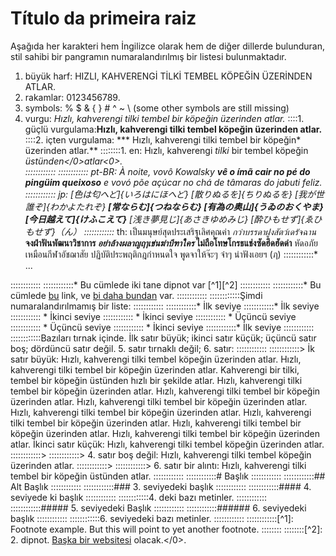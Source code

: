 # Título da primeira raiz

Aşağıda her karakteri hem İngilizce olarak hem de diğer dillerde bulunduran, stil sahibi bir pangramın numaralandırılmış bir listesi bulunmaktadır.

1. büyük harf: HIZLI, KAHVERENGİ TİLKİ TEMBEL KÖPEĞİN ÜZERİNDEN ATLAR. 
2. rakamlar: 0123456789. 
3. symbols: % $ & { } # ^ ~ \ (some other symbols are still missing)
4. vurgu: *Hızlı, kahverengi tilki tembel bir köpeğin üzerinden atlar.* 
::::1. güçlü vurgulama:**Hızlı, kahverengi tilki tembel köpeğin üzerinden atlar.**
::::2. içten vurgulama: *** Hızlı, kahverengi tilki tembel bir köpeğin* üzerinden atlar.** 
::::::::1. en: Hızlı, kahverengi *tilki* </em>bir</strong> tembel köpeğin *üstünden</0>**atlar<0>.</li> 
::::::::::::
::::::::::::* pt-BR: À noite, vovô *Kowalsky* **vê o ímã *cair no pé* do pingüim queixoso** e vovó põe açúcar no chá de tâmaras do jabuti feliz.
::::::::::::* jp: [色は匂へど]{いろはにほへど} [散りぬるを]{ちりぬるを} *[我が世誰ぞ]{わかよたれぞ}* **[常ならむ]{つねならむ} *[有為の奥山]{うゐのおくやま}* [今日越えて]{けふこえて}** [浅き夢見じ]{あさきゆめみじ} [酔ひもせず]{ゑひもせず}（ん）
::::::::::::* th: เป็นมนุษย์สุดประเสริฐเลิศคุณค่า *กว่าบรรดาฝูงสัตว์เดรัจฉาน* **จงฝ่าฟันพัฒนาวิชาการ *อย่าล้างผลาญฤๅเข่นฆ่าบีฑาใคร* ไม่ถือโทษโกรธแช่งซัดฮึดฮัดด่า** หัดอภัยเหมือนกีฬาอัชฌาสัย ปฏิบัติประพฤติกฎกำหนดใจ พูดจาให้จ๊ะๆ จ๋าๆ น่าฟังเอยฯ (ฦ)
::::::::::::* ...</ol></li> 
::::::::::::
::::::::::::* Bu cümlede iki tane dipnot var [^1][^2]</ol></li> 
::::::::::::
::::::::::::* Bu cümlede [bu](https://example-this.com) link, ve [bi daha bundan](https://example-this-again.com) var.</ol> 
::::::::::::
::::::::::::Şimdi numaralandırılmamış bir liste:
::::::::::::
::::::::::::* İlk seviye
::::::::::::* İlk seviye 
::::::::::::    * İkinci seviye
::::::::::::    * İkinci seviye 
::::::::::::        * Üçüncü seviye
::::::::::::        * Üçüncü seviye
::::::::::::    * İkinci seviye
::::::::::::* İlk seviye
::::::::::::
::::::::::::Bazıları tırnak içinde. İlk satır büyük; ikinci satır küçük; üçüncü satır boş; dördüncü satır değil. 5. satır tırnaklı değil; 6. satır:
::::::::::::
::::::::::::> İk satır büyük: Hızlı, kahverengi tilki tembel köpeğin üzerinden atlar. Hızlı, kahverengi tilki tembel bir köpeğin üzerinden atlar. Kahverengi bir tilki, tembel bir köpeğin üstünden hızlı bir şekilde atlar. Hızlı, kahverengi tilki tembel bir köpeğin üzerinden atlar. Hızlı, kahverengi tilki tembel bir köpeğin üzerinden atlar. Hızlı, kahverengi tilki tembel bir köpeğin üzerinden atlar. Hızlı, kahverengi tilki tembel bir köpeğin üzerinden atlar. Hızlı, kahverengi tilki tembel bir köpeğin üzerinden atlar. Hızlı, kahverengi tilki tembel bir köpeğin üzerinden atlar. Hızlı, kahverengi tilki tembel bir köpeğin üzerinden atlar. İkinci satır küçük: Hızlı, kahverengi tilki tembel köpeğin üzerinden atlar.
::::::::::::> 
::::::::::::> 4. satır boş değil: Hızlı, kahverengi tilki tembel köpeğin üzerinden atlar.
::::::::::::> 
::::::::::::> 6. satır bir alıntı: Hızlı, kahverengi tilki tembel bir köpeğin üstünden atlar.
::::::::::::
::::::::::::# Başlık
::::::::::::
::::::::::::## Alt Başlık
::::::::::::
::::::::::::### 3. seviyedeki başlık
::::::::::::
::::::::::::#### 4. seviyede ki başlık
::::::::::::
::::::::::::4. deki bazı metinler.
::::::::::::
::::::::::::##### 5. seviyedeki Başlık
::::::::::::
::::::::::::###### 6. seviyedeki başlık
::::::::::::
::::::::::::6. seviyedeki bazı metinler.
::::::::::::
::::::::::::[^1]: Footnote example. But this will point to yet another footnote.
::::::::
::::::::[^2]: 2. dipnot. [Başka bir websitesi](https://example-another-website.com) olacak.</0>.